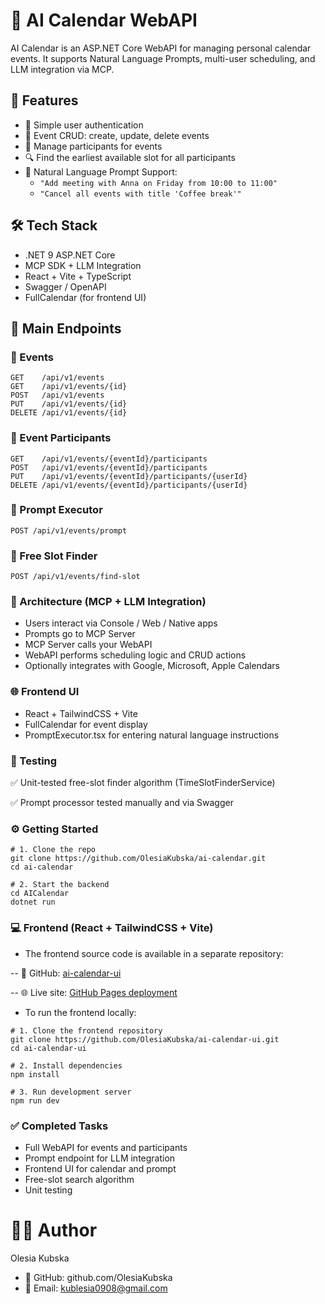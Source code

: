 # 📅 AI Calendar WebAPI

AI Calendar is an ASP.NET Core WebAPI for managing personal calendar events. It supports Natural Language Prompts, multi-user scheduling, and LLM integration via MCP.

## 🚀 Features

- 👤 Simple user authentication
- 📆 Event CRUD: create, update, delete events
- 👥 Manage participants for events
- 🔍 Find the earliest available slot for all participants
- 💬 Natural Language Prompt Support:
  - `"Add meeting with Anna on Friday from 10:00 to 11:00"`
  - `"Cancel all events with title 'Coffee break'"`

## 🛠️ Tech Stack

- .NET 9 ASP.NET Core
- MCP SDK + LLM Integration
- React + Vite + TypeScript
- Swagger / OpenAPI
- FullCalendar (for frontend UI)

## 📌 Main Endpoints

### 📑 Events

```http
GET    /api/v1/events
GET    /api/v1/events/{id}
POST   /api/v1/events
PUT    /api/v1/events/{id}
DELETE /api/v1/events/{id}
```

### 👥 Event Participants

```http
GET    /api/v1/events/{eventId}/participants
POST   /api/v1/events/{eventId}/participants
PUT    /api/v1/events/{eventId}/participants/{userId}
DELETE /api/v1/events/{eventId}/participants/{userId}
```

### 💬 Prompt Executor
```http
POST /api/v1/events/prompt
```

### 🧪 Free Slot Finder
```http
POST /api/v1/events/find-slot
```

### 🧠 Architecture (MCP + LLM Integration)

- Users interact via Console / Web / Native apps
- Prompts go to MCP Server
- MCP Server calls your WebAPI
- WebAPI performs scheduling logic and CRUD actions
- Optionally integrates with Google, Microsoft, Apple Calendars

### 🌐 Frontend UI
- React + TailwindCSS + Vite
- FullCalendar for event display
- PromptExecutor.tsx for entering natural language instructions

### 🧪 Testing
✅ Unit-tested free-slot finder algorithm (TimeSlotFinderService)

✅ Prompt processor tested manually and via Swagger

### ⚙️ Getting Started
```
# 1. Clone the repo
git clone https://github.com/OlesiaKubska/ai-calendar.git
cd ai-calendar

# 2. Start the backend
cd AICalendar
dotnet run
```

### 💻 Frontend (React + TailwindCSS + Vite)
- The frontend source code is available in a separate repository:

-- 🔗 GitHub: [ai-calendar-ui](https://github.com/OlesiaKubska/ai-calendar-ui)

-- 🌐 Live site: [GitHub Pages deployment](https://olesiakubska.github.io/ai-calendar-ui/)

- To run the frontend locally:

```
# 1. Clone the frontend repository
git clone https://github.com/OlesiaKubska/ai-calendar-ui.git
cd ai-calendar-ui

# 2. Install dependencies
npm install

# 3. Run development server
npm run dev
```

### ✅ Completed Tasks
 - Full WebAPI for events and participants
 - Prompt endpoint for LLM integration
 - Frontend UI for calendar and prompt
 - Free-slot search algorithm
 - Unit testing

# 👩‍💻 Author
Olesia Kubska
-  🔗 GitHub: github.com/OlesiaKubska
-  📧 Email: kublesia0908@gmail.com

